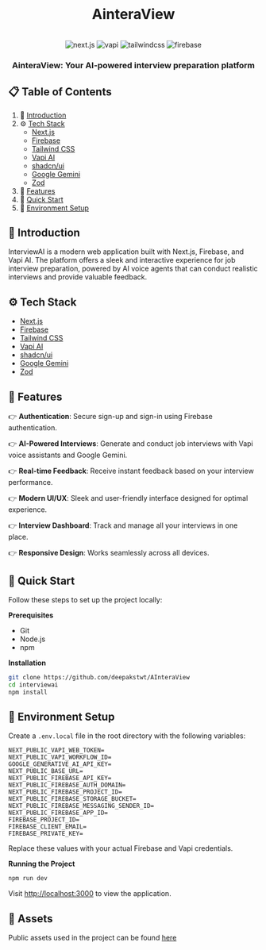 <div align="center">
  <br />
  <h1>AinteraView</h1>
  <br />
  
  <div>
    <img src="https://img.shields.io/badge/-Next.JS-black?style=for-the-badge&logoColor=white&logo=nextdotjs&color=black" alt="next.js" />
    <img src="https://img.shields.io/badge/-Vapi-white?style=for-the-badge&color=5dfeca" alt="vapi" />
    <img src="https://img.shields.io/badge/-Tailwind_CSS-black?style=for-the-badge&logoColor=white&logo=tailwindcss&color=06B6D4" alt="tailwindcss" />
    <img src="https://img.shields.io/badge/-Firebase-black?style=for-the-badge&logoColor=white&logo=firebase&color=DD2C00" alt="firebase" />
  </div>

  <h3 align="center">AinteraView: Your AI-powered interview preparation platform</h3>
</div>

## 📋 Table of Contents

1. 🤖 [Introduction](#introduction)
2. ⚙️ [Tech Stack](#tech-stack)
   - [Next.js](https://nextjs.org/docs)
   - [Firebase](https://firebase.google.com/docs)
   - [Tailwind CSS](https://tailwindcss.com/docs)
   - [Vapi AI](https://docs.vapi.ai/)
   - [shadcn/ui](https://ui.shadcn.com/docs)
   - [Google Gemini](https://ai.google.dev/gemini-api/docs)
   - [Zod](https://zod.dev/)
3. 🔋 [Features](#features)
4. 🤸 [Quick Start](#quick-start)
5. 🔗 [Environment Setup](#environment-setup)

## 🤖 Introduction

InterviewAI is a modern web application built with Next.js, Firebase, and Vapi AI. The platform offers a sleek and interactive experience for job interview preparation, powered by AI voice agents that can conduct realistic interviews and provide valuable feedback.

## ⚙️ Tech Stack

- [Next.js](https://nextjs.org/docs)
- [Firebase](https://firebase.google.com/docs)
- [Tailwind CSS](https://tailwindcss.com/docs)
- [Vapi AI](https://docs.vapi.ai/)
- [shadcn/ui](https://ui.shadcn.com/docs)
- [Google Gemini](https://ai.google.dev/gemini-api/docs)
- [Zod](https://zod.dev/)

## 🔋 Features

👉 **Authentication**: Secure sign-up and sign-in using Firebase authentication.

👉 **AI-Powered Interviews**: Generate and conduct job interviews with Vapi voice assistants and Google Gemini.

👉 **Real-time Feedback**: Receive instant feedback based on your interview performance.

👉 **Modern UI/UX**: Sleek and user-friendly interface designed for optimal experience.

👉 **Interview Dashboard**: Track and manage all your interviews in one place.

👉 **Responsive Design**: Works seamlessly across all devices.

## 🤸 Quick Start

Follow these steps to set up the project locally:

**Prerequisites**
- Git
- Node.js
- npm

**Installation**
```bash
git clone https://github.com/deepakstwt/AInteraView
cd interviewai
npm install
```

## 🔗 Environment Setup

Create a `.env.local` file in the root directory with the following variables:

```env
NEXT_PUBLIC_VAPI_WEB_TOKEN=
NEXT_PUBLIC_VAPI_WORKFLOW_ID=
GOOGLE_GENERATIVE_AI_API_KEY=
NEXT_PUBLIC_BASE_URL=
NEXT_PUBLIC_FIREBASE_API_KEY=
NEXT_PUBLIC_FIREBASE_AUTH_DOMAIN=
NEXT_PUBLIC_FIREBASE_PROJECT_ID=
NEXT_PUBLIC_FIREBASE_STORAGE_BUCKET=
NEXT_PUBLIC_FIREBASE_MESSAGING_SENDER_ID=
NEXT_PUBLIC_FIREBASE_APP_ID=
FIREBASE_PROJECT_ID=
FIREBASE_CLIENT_EMAIL=
FIREBASE_PRIVATE_KEY=
```

Replace these values with your actual Firebase and Vapi credentials.

**Running the Project**
```bash
npm run dev
```

Visit [http://localhost:3000](http://localhost:3000) to view the application.

## 🔗 Assets

Public assets used in the project can be found [here](https://drive.google.com/drive/folders/1DuQ9bHH3D3ZAN_CFKfBgsaB8DEhEdnog?usp=sharing)
